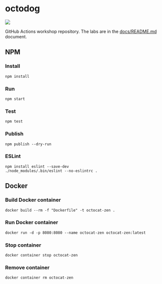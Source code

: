 # octodog

![](https://github.com/andersjanmyr/octodog/workflows/Node%20CI/badge.svg)

GitHub Actions workshop repository. The labs are in the [docs/README.md](https://github.com/octodemo/octocat-zen/tree/master/docs) document.

## NPM

### Install

```
npm install
```

### Run 

```
npm start
```

### Test

```
npm test
```

### Publish

```
npm publish --dry-run
```

### ESLint 

```
npm install eslint --save-dev
./node_modules/.bin/eslint --no-eslintrc .
```

## Docker

### Build Docker container 

```
docker build --rm -f "Dockerfile" -t octocat-zen .
```

### Run Docker container

```
docker run -d -p 8080:8080 --name octocat-zen octocat-zen:latest
```

### Stop container

```
docker container stop octocat-zen
```

### Remove container

```
docker container rm octocat-zen
```
